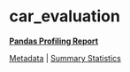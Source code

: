 # car_evaluation

[**Pandas Profiling Report**](https://epistasislab.github.io/penn-ml-benchmarks/profile/car_evaluation.html)

[Metadata](metadata.yaml) | [Summary Statistics](summary_stats.tsv)
